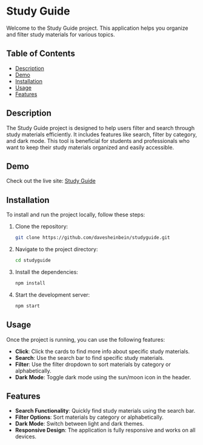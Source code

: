 # Study Guide

Welcome to the Study Guide project. This application helps you organize and filter study materials for various topics.

## Table of Contents

- [Description](#description)
- [Demo](#demo)
- [Installation](#installation)
- [Usage](#usage)
- [Features](#features)

## Description

The Study Guide project is designed to help users filter and search through study materials efficiently. It includes features like search, filter by category, and dark mode. This tool is beneficial for students and professionals who want to keep their study materials organized and easily accessible.

## Demo

Check out the live site: [Study Guide](https://davesheinbein.github.io/studyguide/)

## Installation

To install and run the project locally, follow these steps:

1. Clone the repository:

   ```sh
   git clone https://github.com/davesheinbein/studyguide.git
   ```

2. Navigate to the project directory:

   ```sh
   cd studyguide
   ```

3. Install the dependencies:

   ```sh
   npm install
   ```

4. Start the development server:

   ```sh
   npm start
   ```

## Usage

Once the project is running, you can use the following features:

- **Click**: Click the cards to find more info about specific study materials.
- **Search**: Use the search bar to find specific study materials.
- **Filter**: Use the filter dropdown to sort materials by category or alphabetically.
- **Dark Mode**: Toggle dark mode using the sun/moon icon in the header.

## Features

- **Search Functionality**: Quickly find study materials using the search bar.
- **Filter Options**: Sort materials by category or alphabetically.
- **Dark Mode**: Switch between light and dark themes.
- **Responsive Design**: The application is fully responsive and works on all devices.
